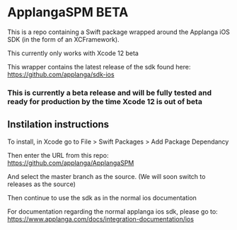 # ApplangaSPM BETA

This is a repo containing a Swift package wrapped around the Applanga iOS SDK (in the form of an XCFramework).

This currently only works with Xcode 12 beta

This wrapper contains the latest release of the sdk found here: https://github.com/applanga/sdk-ios

### This is currently a beta release and will be fully tested and ready for production by the time Xcode 12 is out of beta

## Instilation instructions

To install, in Xcode go to File > Swift Packages > Add Package Dependancy

Then enter the URL from this repo: https://github.com/applanga/ApplangaSPM

And select the master branch as the source. (We will soon switch to releases as the source)

Then continue to use the sdk as in the normal ios documentation

For documentation regarding the normal applanga ios sdk, please go to: https://www.applanga.com/docs/integration-documentation/ios
